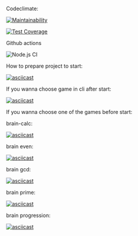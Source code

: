 Codeclimate:

[![Maintainability](https://api.codeclimate.com/v1/badges/a99a88d28ad37a79dbf6/maintainability)](https://codeclimate.com/github/codeclimate/codeclimate/maintainability)

[![Test Coverage](https://api.codeclimate.com/v1/badges/a99a88d28ad37a79dbf6/test_coverage)](https://codeclimate.com/github/codeclimate/codeclimate/test_coverage)

Github actions

![Node.js CI](https://github.com/MaximRoganov/frontend-project-lvl1/workflows/Node.js%20CI/badge.svg?branch=master)

How to prepare project to start:

[![asciicast](https://asciinema.org/a/H78wEFAlCQ1Px9ViQe52bPoqW.svg)](https://asciinema.org/a/H78wEFAlCQ1Px9ViQe52bPoqW)

If you wanna choose game in cli after start:

[![asciicast](https://asciinema.org/a/BL6YSQ2EJZyPeWIdp2FGsg11S.svg)](https://asciinema.org/a/BL6YSQ2EJZyPeWIdp2FGsg11S)

If you wanna choose one of the games before start:

brain-calc:

[![asciicast](https://asciinema.org/a/yikH6U6LZ8JcnLlLbIM8QyrdR.svg)](https://asciinema.org/a/yikH6U6LZ8JcnLlLbIM8QyrdR)

brain even:

[![asciicast](https://asciinema.org/a/z15h29zjS4CP1WKHpQGgLD7SN.svg)](https://asciinema.org/a/z15h29zjS4CP1WKHpQGgLD7SN)

brain gcd:

[![asciicast](https://asciinema.org/a/OcJh8J3wNnxbsHgjEL08z5mlI.svg)](https://asciinema.org/a/OcJh8J3wNnxbsHgjEL08z5mlI)

brain prime:

[![asciicast](https://asciinema.org/a/WeTACoQ9t43OBmYamIKH8M6rh.svg)](https://asciinema.org/a/WeTACoQ9t43OBmYamIKH8M6rh)

brain progression:

[![asciicast](https://asciinema.org/a/RGgpX4a3vqvKExAHry2gauqyI.svg)](https://asciinema.org/a/RGgpX4a3vqvKExAHry2gauqyI)